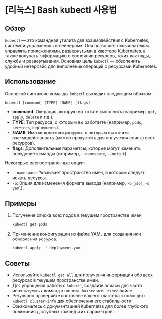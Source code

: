 # [리눅스] Bash kubectl 사용법

## Обзор
`kubectl` — это командная утилита для взаимодействия с Kubernetes, системой управления контейнерами. Она позволяет пользователям управлять приложениями, развернутыми в кластере Kubernetes, а также получать информацию о состоянии ресурсов, таких как поды, службы и развертывания. Основная цель `kubectl` — обеспечить удобный интерфейс для выполнения операций с ресурсами Kubernetes.

## Использование
Основной синтаксис команды `kubectl` выглядит следующим образом:

```
kubectl [command] [TYPE] [NAME] [flags]
```

- **command**: Операция, которую вы хотите выполнить (например, `get`, `apply`, `delete` и т.д.).
- **TYPE**: Тип ресурса, с которым вы работаете (например, `pods`, `services`, `deployments`).
- **NAME**: Имя конкретного ресурса, с которым вы хотите взаимодействовать (можно пропустить для получения списка всех ресурсов).
- **flags**: Дополнительные параметры, которые могут изменить поведение команды (например, `--namespace`, `--output`).

Некоторые распространенные опции:
- `--namespace`: Указывает пространство имен, в котором следует искать ресурсы.
- `-o`: Опция для изменения формата вывода (например, `-o json`, `-o yaml`).

## Примеры
1. Получение списка всех подов в текущем пространстве имен:
   ```bash
   kubectl get pods
   ```

2. Применение конфигурации из файла YAML для создания или обновления ресурса:
   ```bash
   kubectl apply -f deployment.yaml
   ```

## Советы
- Используйте `kubectl get all` для получения информации обо всех ресурсах в текущем пространстве имен.
- Для упрощения работы с `kubectl`, создайте алиасы для часто используемых команд в вашем `.bashrc` или `.zshrc` файле.
- Регулярно проверяйте состояние вашего кластера с помощью `kubectl cluster-info` для обеспечения его стабильности.
- Ознакомьтесь с документацией Kubernetes для более глубокого понимания доступных команд и их параметров.